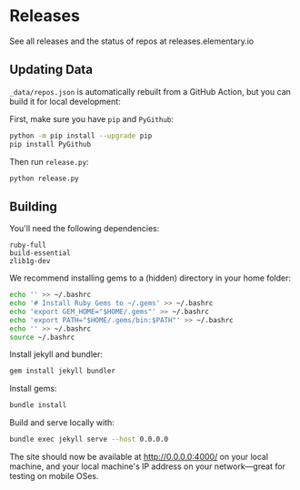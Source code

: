 # Releases

See all releases and the status of repos at releases.elementary.io

## Updating Data

`_data/repos.json` is automatically rebuilt from a GitHub Action, but you can build it for local development:

First, make sure you have `pip` and `PyGithub`:

```sh
python -m pip install --upgrade pip
pip install PyGithub
```

Then run `release.py`:

```sh
python release.py
```

## Building

You'll need the following dependencies:

```
ruby-full
build-essential
zlib1g-dev
```

We recommend installing gems to a (hidden) directory in your home folder:

```sh
echo '' >> ~/.bashrc
echo '# Install Ruby Gems to ~/.gems' >> ~/.bashrc
echo 'export GEM_HOME="$HOME/.gems"' >> ~/.bashrc
echo 'export PATH="$HOME/.gems/bin:$PATH"' >> ~/.bashrc
echo '' >> ~/.bashrc
source ~/.bashrc
```

Install jekyll and bundler:

```sh
gem install jekyll bundler
```

Install gems:

```sh
bundle install
```

Build and serve locally with:

```sh
bundle exec jekyll serve --host 0.0.0.0
```

The site should now be available at http://0.0.0.0:4000/ on your local machine, and your local machine's IP address on your network—great for testing on mobile OSes.
